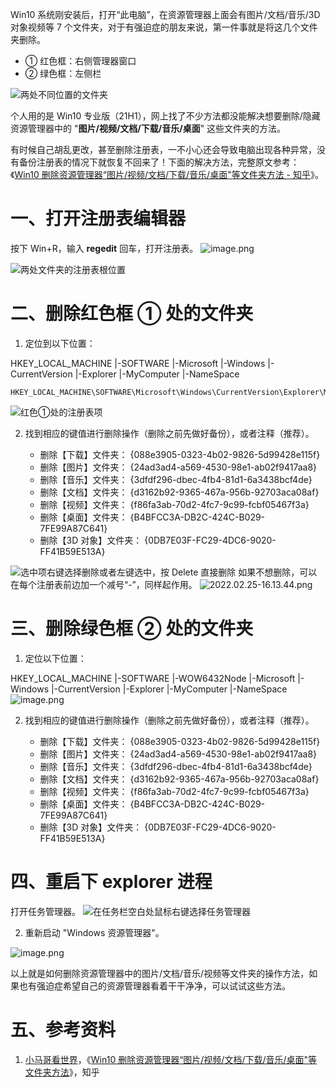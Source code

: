 Win10 系统刚安装后，打开“此电脑”，在资源管理器上面会有图片/文档/音乐/3D 对象视频等 7 个文件夹，对于有强迫症的朋友来说，第一件事就是将这几个文件夹删除。

- ① 红色框：右侧管理器窗口
- ② 绿色框：左侧栏

![两处不同位置的文件夹](https://shub-1251708715.cos.ap-guangzhou.myqcloud.com/elog-docs-images/FgVW3X2VaHWXI527qCNVuCRgLoe_.png "两处不同位置的文件夹")

个人用的是 Win10 专业版（21H1），网上找了不少方法都没能解决想要删除/隐藏资源管理器中的 "**图片/视频/文档/下载/音乐/桌面**" 这些文件夹的方法。

有时候自己胡乱更改，甚至删除注册表，一不小心还会导致电脑出现各种异常，没有备份注册表的情况下就恢复不回来了！下面的解决方法，完整原文参考：《[Win10 删除资源管理器“图片/视频/文档/下载/音乐/桌面"等文件夹方法 - 知乎](https://zhuanlan.zhihu.com/p/346784646)》。

# 一、打开注册表编辑器

按下 Win+R，输入 **regedit** 回车，打开注册表。
![image.png](https://shub-1251708715.cos.ap-guangzhou.myqcloud.com/elog-docs-images/FmhdMYm60Ele1bbGBjACm1iC-L3C.png)

![两处文件夹的注册表根位置](https://shub-1251708715.cos.ap-guangzhou.myqcloud.com/elog-docs-images/FlYGLQE1L16xiDSxvm_Rw968n15m.png "两处文件夹的注册表根位置")

# 二、删除红色框 ① 处的文件夹

1. 定位到以下位置：

HKEY_LOCAL_MACHINE
|-SOFTWARE
|-Microsoft
|-Windows
|-CurrentVersion
|-Explorer
|-MyComputer
|-NameSpace

```
HKEY_LOCAL_MACHINE\SOFTWARE\Microsoft\Windows\CurrentVersion\Explorer\MyComputer\NameSpace
```

![红色①处的注册表项](https://shub-1251708715.cos.ap-guangzhou.myqcloud.com/elog-docs-images/Fhi81vpR0oH2XW5MX_lG2fNCUf91.png "红色①处的注册表项")

2. 找到相应的键值进行删除操作（删除之前先做好备份），或者注释（推荐）。

   - 删除【下载】文件夹： {088e3905-0323-4b02-9826-5d99428e115f}
   - 删除【图片】文件夹： {24ad3ad4-a569-4530-98e1-ab02f9417aa8}
   - 删除【音乐】文件夹： {3dfdf296-dbec-4fb4-81d1-6a3438bcf4de}
   - 删除【文档】文件夹： {d3162b92-9365-467a-956b-92703aca08af}
   - 删除【视频】文件夹： {f86fa3ab-70d2-4fc7-9c99-fcbf05467f3a}
   - 删除【桌面】文件夹： {B4BFCC3A-DB2C-424C-B029-7FE99A87C641}
   - 删除【3D 对象】文件夹： {0DB7E03F-FC29-4DC6-9020-FF41B59E513A}

![选中项右键选择删除或者左键选中，按 Delete 直接删除](https://shub-1251708715.cos.ap-guangzhou.myqcloud.com/elog-docs-images/FgXdxFb3Nax_8SBiKy8B1Wpof2MF.png "选中项右键选择删除或者左键选中，按 Delete 直接删除")
如果不想删除，可以在每个注册表前边加一个减号“-”，同样起作用。
![2022.02.25-16.13.44.png](https://shub-1251708715.cos.ap-guangzhou.myqcloud.com/elog-docs-images/FmGo2OdcMS9YLi5OOPFCESD8GeB9.png)

# 三、删除绿色框 ② 处的文件夹

1. 定位以下位置：

HKEY_LOCAL_MACHINE
|-SOFTWARE
|-WOW6432Node
|-Microsoft
|-Windows
|-CurrentVersion
|-Explorer
|-MyComputer
|-NameSpace
![image.png](https://shub-1251708715.cos.ap-guangzhou.myqcloud.com/elog-docs-images/Fires9GSQz2Dv_Y625NOQ-Fq61IL.png)

2. 找到相应的键值进行删除操作（删除之前先做好备份），或者注释（推荐）。

   - 删除【下载】文件夹： {088e3905-0323-4b02-9826-5d99428e115f}
   - 删除【图片】文件夹： {24ad3ad4-a569-4530-98e1-ab02f9417aa8}
   - 删除【音乐】文件夹： {3dfdf296-dbec-4fb4-81d1-6a3438bcf4de}
   - 删除【文档】文件夹： {d3162b92-9365-467a-956b-92703aca08af}
   - 删除【视频】文件夹： {f86fa3ab-70d2-4fc7-9c99-fcbf05467f3a}
   - 删除【桌面】文件夹： {B4BFCC3A-DB2C-424C-B029-7FE99A87C641}
   - 删除【3D 对象】文件夹： {0DB7E03F-FC29-4DC6-9020-FF41B59E513A}

# 四、重启下 explorer 进程

打开任务管理器。
![在任务栏空白处鼠标右键选择任务管理器](https://shub-1251708715.cos.ap-guangzhou.myqcloud.com/elog-docs-images/FpWNs94O60MPdU5JVk2-3fxt0wmK.png "在任务栏空白处鼠标右键选择任务管理器")

2. 重新启动 "Windows 资源管理器"。

![image.png](https://shub-1251708715.cos.ap-guangzhou.myqcloud.com/elog-docs-images/Fvju7OJDsNuM1X5-3fCnBMRC1f7R.png)

以上就是如何删除资源管理器中的图片/文档/音乐/视频等文件夹的操作方法，如果也有强迫症希望自己的资源管理器看着干干净净，可以试试这些方法。

# 五、参考资料

1. [小马哥看世界](https://www.zhihu.com/people/harvim)，《[Win10 删除资源管理器“图片/视频/文档/下载/音乐/桌面"等文件夹方法](https://zhuanlan.zhihu.com/p/346784646)》，知乎
